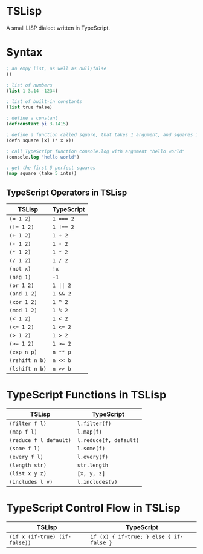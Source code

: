 # TSLisp

A small LISP dialect written in TypeScript.

# Syntax

```lisp
; an empy list, as well as null/false
()

; list of numbers
(list 1 3.14 -1234)

; list of built-in constants
(list true false)

; define a constant
(defconstant pi 3.1415)

; define a function called square, that takes 1 argument, and squares it
(defn square [x] (* x x))

; call TypeScript function console.log with argument "hello world"
(console.log "hello world")

; get the first 5 perfect squares
(map square (take 5 ints))
```

## TypeScript Operators in TSLisp

| TSLisp      | TypeScript |
|-------------|------------|
| `(= 1 2)`   | `1 === 2`  |
| `(!= 1 2)`   | `1 !== 2`  |
| `(+ 1 2)`   | `1 + 2`  |
| `(- 1 2)`   | `1 - 2`  |
| `(* 1 2)`   | `1 * 2`  |
| `(/ 1 2)`   | `1 / 2`  |
| `(not x)` | `!x`  |
| `(neg 1)`   | `-1`  |
| `(or 1 2)`  | `1 \|\| 2`  |
| `(and 1 2)` | `1 && 2`  |
| `(xor 1 2)`   | `1 ^ 2`  |
| `(mod 1 2)` | `1 % 2` |
| `(< 1 2)` | `1 < 2` |
| `(<= 1 2)` | `1 <= 2` |
| `(> 1 2)` | `1 > 2` |
| `(>= 1 2)` | `1 >= 2` |
| `(exp n p)` | `n ** p` |
| `(rshift n b)` | `n << b` |
| `(lshift n b)` | `n >> b` |

# TypeScript Functions in TSLisp

| TSLisp      | TypeScript |
|-------------|------------|
| `(filter f l)`    | `l.filter(f)`   |
| `(map f l)`    | `l.map(f)`   |
| `(reduce f l default)`    | `l.reduce(f, default)`   |
| `(some f l)`    | `l.some(f)`   |
| `(every f l)`    | `l.every(f)`   |
| `(length str)`    | `str.length`   |
| `(list x y z)` | `[x, y, z]` |
| `(includes l v)` | `l.includes(v)` |

# TypeScript Control Flow in TSLisp

| TSLisp        | TypeScript |
|---------------|------------|
| `(if x (if-true) (if-false))` | `if (x) { if-true; } else { if-false }` |

